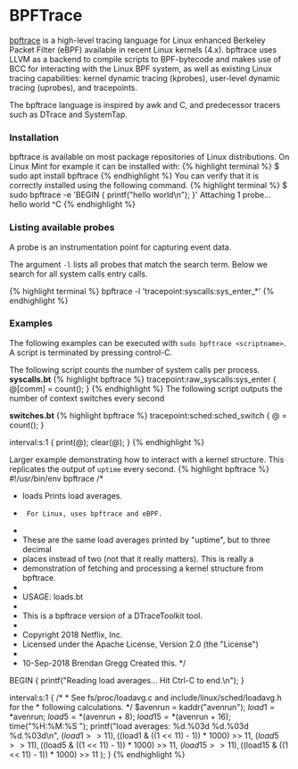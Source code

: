 # BPFTrace

[bpftrace](https://github.com/bpftrace/bpftrace/) is a high-level tracing language for Linux enhanced Berkeley Packet Filter (eBPF) available in recent Linux kernels (4.x). bpftrace uses LLVM as a backend to compile scripts to BPF-bytecode and makes use of BCC for interacting with the Linux BPF system, as well as existing Linux tracing capabilities: kernel dynamic tracing (kprobes), user-level dynamic tracing (uprobes), and tracepoints.

The bpftrace language is inspired by awk and C, and predecessor tracers such as DTrace and SystemTap.

### Installation

bpftrace is available on most package repositories of Linux distributions. On Linux Mint for example it can be installed with:
{% highlight terminal %}
$ sudo apt install bpftrace
{% endhighlight %}
You can verify that it is correctly installed using the following command.
{% highlight terminal %}
$ sudo bpftrace -e 'BEGIN { printf("hello world\n"); }'
Attaching 1 probe...
hello world
^C
{% endhighlight %}

### Listing available probes

A probe is an instrumentation point for capturing event data.

The argument `-l` lists all probes that match the search term. Below we search for all system calls entry calls.

{% highlight terminal %}
bpftrace -l 'tracepoint:syscalls:sys_enter_*'
{% endhighlight %}

### Examples
The following examples can be executed with `sudo bpftrace <scriptname>`. A script is terminated by pressing control-C.

The following script counts the number of system calls per process.
**syscalls.bt**
{% highlight bpftrace %}
tracepoint:raw_syscalls:sys_enter {
	@[comm] = count(); 
}
{% endhighlight %}
The following script outputs the number of context switches every second

**switches.bt**
{% highlight bpftrace %}
tracepoint:sched:sched_switch {
	 @ = count();
} 

interval:s:1 { 
	print(@); 
	clear(@); 
}
{% endhighlight %}

Larger example demonstrating how to interact with a kernel structure. This replicates the output of `uptime` every second.
{% highlight bpftrace %}
#!/usr/bin/env bpftrace
/*
 * loads	Prints load averages.
 *		For Linux, uses bpftrace and eBPF.
 *
 * These are the same load averages printed by "uptime", but to three decimal
 * places instead of two (not that it really matters). This is really a
 * demonstration of fetching and processing a kernel structure from bpftrace.
 *
 * USAGE: loads.bt
 *
 * This is a bpftrace version of a DTraceToolkit tool.
 *
 * Copyright 2018 Netflix, Inc.
 * Licensed under the Apache License, Version 2.0 (the "License")
 *
 * 10-Sep-2018	Brendan Gregg	Created this.
 */

BEGIN
{
	printf("Reading load averages... Hit Ctrl-C to end.\n");
}

interval:s:1
{
	/*
	 * See fs/proc/loadavg.c and include/linux/sched/loadavg.h for the
	 * following calculations.
	 */
	$avenrun = kaddr("avenrun");
	$load1 = *$avenrun;
	$load5 = *($avenrun + 8);
	$load15 = *($avenrun + 16);
	time("%H:%M:%S ");
	printf("load averages: %d.%03d %d.%03d %d.%03d\n",
	    ($load1 >> 11), (($load1 & ((1 << 11) - 1)) * 1000) >> 11,
	    ($load5 >> 11), (($load5 & ((1 << 11) - 1)) * 1000) >> 11,
	    ($load15 >> 11), (($load15 & ((1 << 11) - 1)) * 1000) >> 11
	);
}
{% endhighlight %}

